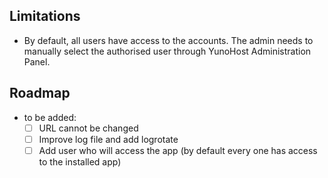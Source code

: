 ## Limitations

* By default, all users have access to the accounts. The admin needs to manually select the authorised user through YunoHost Administration Panel.

## Roadmap

* to be added:
  * [ ] URL cannot be changed
  * [ ] Improve log file and add logrotate
  * [ ] Add user who will access the app (by default every one has access to the installed app)
